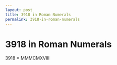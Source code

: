 ```yaml
---
layout: post
title: 3918 in Roman Numerals
permalink: 3918-in-roman-numerals
---
```


# 3918 in Roman Numerals

3918 = MMMCMXVIII
